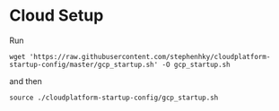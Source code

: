 # Cloud Setup

Run

```
wget 'https://raw.githubusercontent.com/stephenhky/cloudplatform-startup-config/master/gcp_startup.sh' -O gcp_startup.sh
```

and then

```
source ./cloudplatform-startup-config/gcp_startup.sh
```